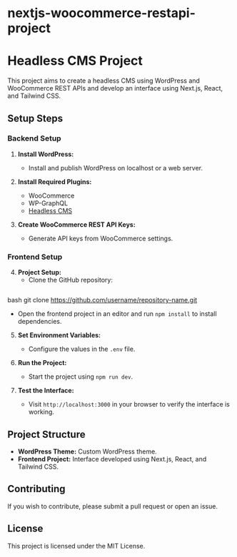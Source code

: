 # nextjs-woocommerce-restapi-project

# Headless CMS Project

This project aims to create a headless CMS using WordPress and WooCommerce REST APIs and develop an interface using Next.js, React, and Tailwind CSS.

## Setup Steps

### Backend Setup

1. **Install WordPress:**
   - Install and publish WordPress on localhost or a web server.

2. **Install Required Plugins:**
   - WooCommerce
   - WP-GraphQL
   - [Headless CMS](https://github.com/imranhsayed/headless-cms?tab=readme-ov-file)

3. **Create WooCommerce REST API Keys:**
   - Generate API keys from WooCommerce settings.

### Frontend Setup

4. **Project Setup:**
   - Clone the GitHub repository:
     ```
bash
git clone https://github.com/username/repository-name.git

   - Open the frontend project in an editor and run `npm install` to install dependencies.

5. **Set Environment Variables:**
   - Configure the values in the `.env` file.

6. **Run the Project:**
   - Start the project using `npm run dev`.

7. **Test the Interface:**
   - Visit `http://localhost:3000` in your browser to verify the interface is working.

## Project Structure

- **WordPress Theme:** Custom WordPress theme.
- **Frontend Project:** Interface developed using Next.js, React, and Tailwind CSS.

## Contributing

If you wish to contribute, please submit a pull request or open an issue.

## License

This project is licensed under the MIT License.
